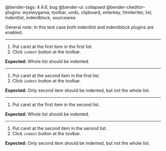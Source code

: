 @bender-tags: 4.4.6, bug
@bender-ui: collapsed
@bender-ckeditor-plugins: wysiwygarea, toolbar, undo, clipboard, enterkey, htmlwriter, list, indentlist, indentblock,
sourcearea

General note: In this test case both indentlist and indentblock plugins are enabled.

----

1. Put caret at the first item in the first list.
2. Click `indent` button at the toolbar.

**Expected:** Whole list should be indented.

----

1. Put caret at the second item in the first list.
2. Click `indent` button at the toolbar.

**Expected:** Only second item should be indented, but not the whole list.

----

1. Put caret at the first item in the second list.

**Expected:** Whole list should be indented.

----

1. Put caret at the second item in the second list.
2. Click `indent` button at the toolbar.

**Expected:** Only second item should be indented, but not the whole list.
